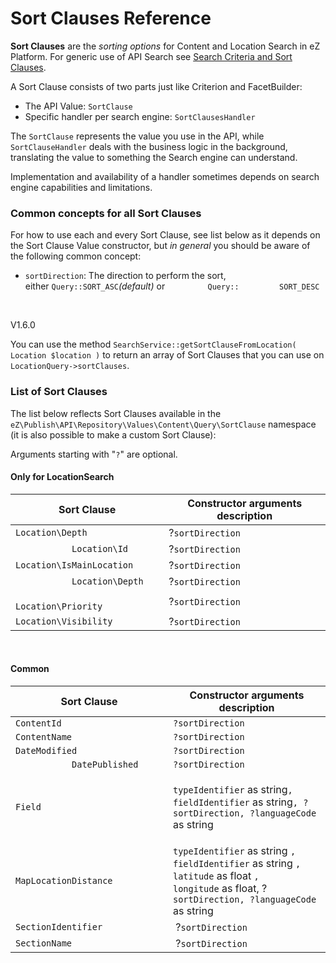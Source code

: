 #  Sort Clauses Reference

**Sort Clauses** are the *sorting options* for Content and Location Search in eZ Platform. For generic use of API Search see [Search Criteria and Sort Clauses](#SortClausesReference-SearchCriteriaandSortClauses).

A Sort Clause consists of two parts just like Criterion and FacetBuilder:

-   The API Value: `SortClause`
-   Specific handler per search engine: `SortClausesHandler`

The `SortClause` represents the value you use in the API, while `SortClauseHandler` deals with the business logic in the background, translating the value to something the Search engine can understand.

Implementation and availability of a handler sometimes depends on search engine capabilities and limitations.

### Common concepts for all Sort Clauses 

For how to use each and every Sort Clause, see list below as it depends on the Sort Clause Value constructor, but *in general* you should be aware of the following common concept:

-   `sortDirection`: The direction to perform the sort, either `Query::SORT_ASC`*(default)* or `         Query::         SORT_DESC`

 

V1.6.0

You can use the method `SearchService::getSortClauseFromLocation( Location $location )` to return an array of Sort Clauses that you can use on `LocationQuery->sortClauses`.

### List of Sort Clauses 

The list below reflects Sort Clauses available in the `eZ\Publish\API\Repository\Values\Content\Query\SortClause` namespace (it is also possible to make a custom Sort Clause):

Arguments starting with "`?`" are optional.

#### Only for LocationSearch

| Sort Clause                     | Constructor arguments description |
|---------------------------------|-----------------------------------|
| `Location\Depth `               | ?`sortDirection`                  |
| `           Location\Id `       | ?`sortDirection`                  |
| `Location\IsMainLocation `      | ?`sortDirection`                  |
| `           Location\Depth `    | ?`sortDirection`                  |
| `           Location\Priority ` | ?`sortDirection`                  |
| `Location\Visibility `          | ?`sortDirection`                  |

 

#### Common

<table>
<colgroup>
<col width="50%" />
<col width="50%" />
</colgroup>
<thead>
<tr class="header">
<th><span>Sort Clause</span></th>
<th>Constructor arguments description</th>
</tr>
</thead>
<tbody>
<tr class="odd">
<td><code>ContentId</code></td>
<td><code>?sortDirection</code></td>
</tr>
<tr class="even">
<td><code>ContentName</code></td>
<td><span> <code>?sortDirection</code> </span></td>
</tr>
<tr class="odd">
<td><code>DateModified</code></td>
<td><code>?sortDirection</code></td>
</tr>
<tr class="even">
<td><code>           DatePublished         </code></td>
<td><code>?sortDirection</code></td>
</tr>
<tr class="odd">
<td><code>Field</code></td>
<td><p><code>typeIdentifier</code> as string<code>, fieldIdentifier</code> as string<code>, ?sortDirection, ?languageCode </code>as string</p></td>
</tr>
<tr class="even">
<td><code>MapLocationDistance </code></td>
<td><span> <code>typeIdentifier</code> <span> as string</span> <code>, fieldIdentifier</code> <span> as string</span> <code>, </code> <code>             latitude</code> <span> as</span> <span> float</span> <code>,</code> <span> </span> <code>             longitude</code> <span> as</span> <span> float, ?</span> </span> <code>sortDirection, ?languageCode</code> <span> as string</span></td>
</tr>
<tr class="odd">
<td><code>SectionIdentifier</code></td>
<td><span> ?<code>sortDirection</code> </span></td>
</tr>
<tr class="even">
<td><code>SectionName</code></td>
<td><span> ?<code>sortDirection</code> </span></td>
</tr>
</tbody>
</table>
